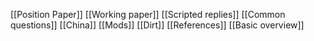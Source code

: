 [[Position Paper]]
[[Working paper]]
[[Scripted replies]]
[[Common questions]]
[[China]]
[[Mods]]
[[Dirt]]
[[References]]
[[Basic overview]]